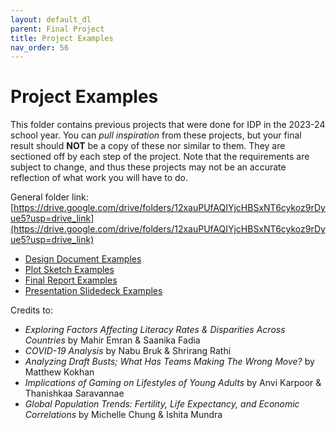 ```yaml
---
layout: default_dl
parent: Final Project
title: Project Examples
nav_order: 56
---
```


# Project Examples

This folder contains previous projects that were done for IDP in the 2023-24 school year. You can _pull inspiration_ from these projects, but your final result should **NOT** be a copy of these nor similar to them. They are sectioned off by each step of the project. Note that the requirements are subject to change, and thus these projects may not be an accurate reflection of what work you will have to do.

General folder link: [https://drive.google.com/drive/folders/12xauPUfAQIYjcHBSxNT6cykoz9rDyue5?usp=drive_link](https://drive.google.com/drive/folders/12xauPUfAQIYjcHBSxNT6cykoz9rDyue5?usp=drive_link)

* [Design Document Examples](https://drive.google.com/drive/folders/12ol7hrO46mWxx-iCMUNBmFemYdKHoD2I?usp=drive_link)
* [Plot Sketch Examples](https://drive.google.com/drive/folders/1nkkm2kdY44p_tJyNpXMs0Y2FDGoJSF5M?usp=drive_link)
* [Final Report Examples](https://drive.google.com/drive/folders/1VcgU5-3dYg49XE2jFsa3bdBKlMeoAoc5?usp=drive_link)
* [Presentation Slidedeck Examples](https://drive.google.com/drive/folders/1jK5PkfPLY9mCfhtx1PUvbR7aeWJeIj9x?usp=sharing)

Credits to:
* _Exploring Factors Affecting Literacy Rates & Disparities Across Countries_ by Mahir Emran & Saanika Fadia
* _COVID-19 Analysis_ by Nabu Bruk & Shrirang Rathi
* _Analyzing Draft Busts; What Has Teams Making The Wrong Move?_ by Matthew Kokhan
* _Implications of Gaming on Lifestyles of Young Adults_ by Anvi Karpoor & Thanishkaa Saravannae
* _Global Population Trends: Fertility, Life Expectancy, and Economic Correlations_ by Michelle Chung & Ishita Mundra



